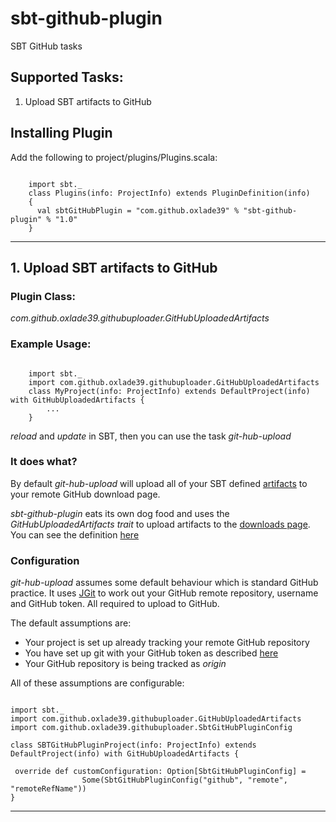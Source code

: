 sbt-github-plugin
====================

SBT GitHub tasks

Supported Tasks:
-----------------

1. Upload SBT artifacts to GitHub

Installing Plugin
-----------------
Add the following to project/plugins/Plugins.scala:
<pre><code>
	import sbt._
	class Plugins(info: ProjectInfo) extends PluginDefinition(info)
	{
	  val sbtGitHubPlugin = "com.github.oxlade39" % "sbt-github-plugin" % "1.0"
	}	
</code></pre>
---
## 1. Upload SBT artifacts to GitHub

### Plugin Class: 
*com.github.oxlade39.githubuploader.GitHubUploadedArtifacts*

### Example Usage:
<pre><code>
	import sbt._
	import com.github.oxlade39.githubuploader.GitHubUploadedArtifacts
	class MyProject(info: ProjectInfo) extends DefaultProject(info) with GitHubUploadedArtifacts {
		...
	}
</code></pre>
*reload* and *update* in SBT, then you can use the task *git-hub-upload*

### It does what?
By default *git-hub-upload* will upload all of your SBT defined [artifacts](http://code.google.com/p/simple-build-tool/wiki/Artifacts) to your remote GitHub download page.

*sbt-github-plugin* eats its own dog food and uses the *GitHubUploadedArtifacts* *trait* to upload artifacts to the [downloads page](https://github.com/oxlade39/sbt-github-plugin/downloads). You can see the definition [here](https://github.com/oxlade39/sbt-github-plugin/blob/master/project/build/SBTGitHubPluginProject.scala)

### Configuration
*git-hub-upload* assumes some default behaviour which is standard GitHub practice. It uses [JGit](http://www.jgit.org/) to work out your GitHub remote repository, username and GitHub token. All required to upload to GitHub.

The default assumptions are:

* Your project is set up already tracking your remote GitHub repository
* You have set up git with your GitHub token as described [here](http://help.github.com/git-email-settings/)
* Your GitHub repository is being tracked as *origin*

All of these assumptions are configurable:
<pre><code>
import sbt._
import com.github.oxlade39.githubuploader.GitHubUploadedArtifacts
import com.github.oxlade39.githubuploader.SbtGitHubPluginConfig

class SBTGitHubPluginProject(info: ProjectInfo) extends DefaultProject(info) with GitHubUploadedArtifacts {

 override def customConfiguration: Option[SbtGitHubPluginConfig] = 
				Some(SbtGitHubPluginConfig("github", "remote", "remoteRefName"))
}
</code></pre>

---